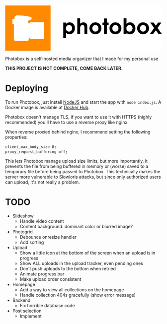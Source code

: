 ![logo](photobox-logo-black.png)

Photobox is a self-hosted media organizer that I made for my personal use

**THIS PROJECT IS NOT COMPLETE, COME BACK LATER.**

# Deploying

To run Photobox, just install [NodeJS](https://nodejs.org/en/download/) and start the app with `node index.js`. A Docker image is available at [Docker Hub](https://hub.docker.com/r/adrian154/photobox).

Photobox doesn't manage TLS, if you want to use it with HTTPS (highly recommended) you'll have to use a reverse proxy like nginx.

When reverse proxied behind nginx, I recommend setting the following properties:

```
client_max_body_size 0;
proxy_request_buffering off;
```

This lets Photobox manage upload size limits, but more importantly, it prevents the file from being buffered in memory or (worse) saved to a temporary file before being passed to Photobox. This technically makes the server more vulnerable to Slowloris attacks, but since only authorized users can upload, it's not really a problem.

# TODO
* Slideshow
    * Handle video content
    * Content background: dominant color or blurred image?
* Photogrid
    * Debounce onresize handler
    * Add sorting
* Upload
    * Show a little icon at the bottom of the screen when an upload is in progress
    * Show ALL uploads in the upload tracker, even pending ones
    * Don't push uploads to the bottom when retried
    * Animate progress bar
    * Make upload order consistent
* Homepage
    * Add a way to view all collections on the homepage
    * Handle collection 404s gracefully (show error message)
* Backend
    * Fix horrible database code
* Post selection
    * Implement